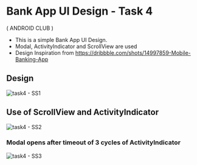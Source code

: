 # Bank App UI Design - Task 4 
( ANDROID CLUB )

- This is a simple Bank App UI Design. 
- Modal, ActivityIndicator and ScrollView are used
- Design Inspiration from https://dribbble.com/shots/14997859-Mobile-Banking-App

<h2> Design </h2>

![task4 - SS1](https://user-images.githubusercontent.com/98111777/153569415-507f9d42-73ee-42d7-b7b6-33ab5ac975eb.PNG)

<h2> Use of ScrollView and ActivityIndicator </h2>

![task4 - SS2](https://user-images.githubusercontent.com/98111777/153569568-84c9b90c-b052-4113-af46-fa8e4eaf1364.PNG)

<h3> Modal opens after timeout of 3 cycles of ActivityIndicator</h3>

![task4 - SS3](https://user-images.githubusercontent.com/98111777/153569754-6b2df4a3-3485-4866-8f78-def7db25b353.PNG)
